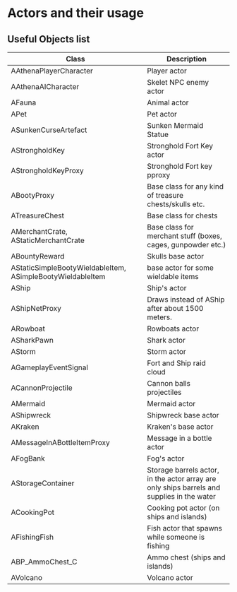 
# Actors and their usage

## Useful Objects list
Class | Description
----- | ----------------
AAthenaPlayerCharacter | Player actor
AAthenaAICharacter | Skelet NPC enemy actor
AFauna | Animal actor
APet | Pet actor
ASunkenCurseArtefact | Sunken Mermaid Statue
AStrongholdKey | Stronghold Fort Key actor
AStrongholdKeyProxy | Stronghold Fort key pproxy
ABootyProxy | Base class for any kind of treasure chests/skulls etc.
ATreasureChest | Base class for chests
AMerchantCrate, AStaticMerchantCrate | Base class for merchant stuff (boxes, cages, gunpowder etc.)
ABountyReward | Skulls base actor
AStaticSimpleBootyWieldableItem, ASimpleBootyWieldableItem | base actor for some wieldable items
AShip | Ship's actor
AShipNetProxy | Draws instead of AShip after about 1500 meters.
ARowboat | Rowboats actor
ASharkPawn | Shark actor
AStorm | Storm actor
AGameplayEventSignal | Fort and Ship raid cloud
ACannonProjectile | Cannon balls projectiles
AMermaid | Mermaid actor
AShipwreck | Shipwreck base actor
AKraken | Kraken's base actor
AMessageInABottleItemProxy | Message in a bottle actor
AFogBank | Fog's actor
AStorageContainer | Storage barrels actor, in the actor array are only ships barrels and supplies in the water
ACookingPot | Cooking pot actor (on ships and islands)
AFishingFish | Fish actor that spawns while someone is fishing
ABP_AmmoChest_C | Ammo chest (ships and islands)
AVolcano | Volcano actor